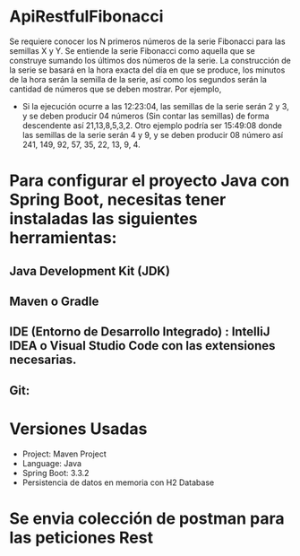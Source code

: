 # ApiRestfulFibonacci
Se requiere conocer los N primeros números de la serie Fibonacci para las 
semillas X y Y. Se entiende la serie Fibonacci como aquella que se construye 
sumando los últimos dos números de la serie.
La construcción de la serie se basará en la hora exacta del día en que se 
produce, los minutos de la hora serán la semilla de la serie, así como los 
segundos serán la cantidad de números que se deben mostrar. Por ejemplo, 
- Si la ejecución ocurre a las 12:23:04, las semillas de la serie serán 2 y 3, y se 
deben producir 04 números (Sin contar las semillas) de forma descendente 
así 21,13,8,5,3,2.
Otro ejemplo podría ser 15:49:08 donde las semillas de la serie serán 4 y 9, y se 
deben producir 08 número así 241, 149, 92, 57, 35, 22, 13, 9, 4.

# Para configurar el proyecto Java con Spring Boot, necesitas tener instaladas las siguientes herramientas:

## Java Development Kit (JDK)
## Maven o Gradle
## IDE (Entorno de Desarrollo Integrado) : IntelliJ IDEA o Visual Studio Code con las extensiones necesarias.
## Git:

# Versiones Usadas
- Project: Maven Project
- Language: Java
- Spring Boot: 3.3.2
- Persistencia de datos en memoria con H2 Database

# Se envia colección de postman para las peticiones Rest
